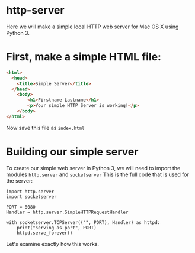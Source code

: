 # http-server
Here we will make a simple local HTTP web server for Mac OS X using Python 3.

# First, make a simple HTML file:

```html
<html>
  <head>
    <title>Simple Server</title>
  </head>
    <body>
        <h1>Firstname Lastname</h1>
        <p>Your simple HTTP Server is working!</p>
    </body>
</html>
```
Now save this file as `index.html`

# Building our simple server
To create our simple web server in Python 3, we will need to import the modules `http.server` and `socketserver`
This is the full code that is used for the server:
```
import http.server
import socketserver

PORT = 8080
Handler = http.server.SimpleHTTPRequestHandler

with socketserver.TCPServer(("", PORT), Handler) as httpd:
    print("serving as port", PORT)
    httpd.serve_forever()
```
Let's examine exactly how this works.

